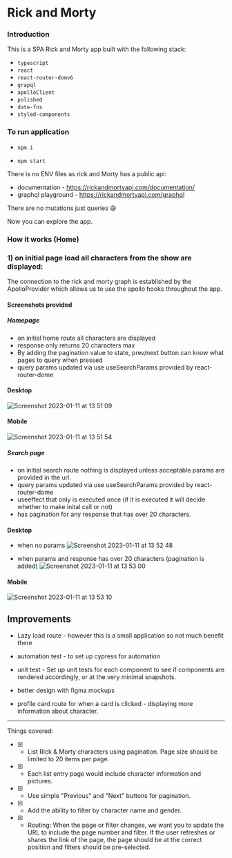 # Rick and Morty

### Introduction 
This is a SPA Rick and Morty app built with the following stack:

- `typescript`
- `react`
- `react-router-domv6`
- `grapql`
- `apolloClient`
- `polished`
- `date-fns`
- `styled-components`

### To run application

- ```npm i```

- ```npm start```

There is no ENV files as rick and Morty has a public api: 

 - documentation - https://rickandmortyapi.com/documentation/
 - graphql playground - https://rickandmortyapi.com/graphql
 
There are no mutations just queries 😄

Now you can explore the app.

### How it works (Home)

### 1) on initial page load all characters from the show are displayed:

The connection to the rick and morty graph is established by the ApolloProvider which allows us to use the apollo hooks throughout the app.

#### Screenshots provided

##### Homepage

- on initial home route all characters are displayed
- response only returns 20 characters max
- By adding the pagination value to state, prev/next button can know what pages to query when pressed
- query params updated via use useSearchParams provided by react-router-dome

#### Desktop
![Screenshot 2023-01-11 at 13 51 09](https://user-images.githubusercontent.com/79341629/211823480-a7a341ca-6a1d-4614-aab7-41fc5371d384.png)


#### Mobile
![Screenshot 2023-01-11 at 13 51 54](https://user-images.githubusercontent.com/79341629/211823510-61bea7a6-6182-4a52-a1e8-898eb7cc275d.png)



##### Search page

- on initial search route nothing is displayed unless acceptable params are provided in the url.
- query params updated via use useSearchParams provided by react-router-dome
- useeffect that only is executed once (if it is executed it will decide whether to make inital call or not)
- has pagination for any response that has over 20 characters.


#### Desktop
- when no params
![Screenshot 2023-01-11 at 13 52 48](https://user-images.githubusercontent.com/79341629/211823761-ecbeaae6-2477-4f71-8e65-3b7087a0f72f.png)



- when params and response has over 20 characters (pagination is added)
![Screenshot 2023-01-11 at 13 53 00](https://user-images.githubusercontent.com/79341629/211823796-344e4160-968a-4d32-a380-d6ccdfde8179.png)

#### Mobile
![Screenshot 2023-01-11 at 13 53 10](https://user-images.githubusercontent.com/79341629/211823861-03a775c6-4e0d-4176-9aeb-ffdfdf3a80f8.png)


## Improvements


- Lazy load route - however this is a small application so not much benefit there
- automation test - to set up cypress for automation
- unit test - Set up unit tests for each component to see if components are rendered accordingly, or at the very minimal snapshots.
- better design with figma mockups

- profile card route for when a card is clicked - displaying more information about character.




----------------------------
Things covered: 

- [x] - List Rick & Morty characters using pagination. Page size should be limited to 20 items per page.
- [x] - Each list entry page would include character information and pictures.
- [x] - Use simple "Previous" and "Next" buttons for pagination.
- [x] - Add the ability to filter by character name and gender.
- [x] - Routing: When the page or filter changes, we want you to update the URL to include the page number and filter. If the user refreshes or shares the link of the page, the page should be at the correct position and filters should be pre-selected.
